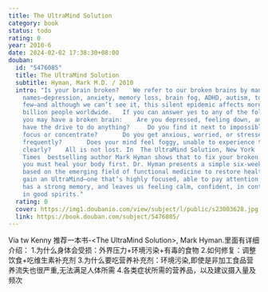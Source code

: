 ```yaml
---
title: The UltraMind Solution
category: book
status: todo
rating: 0
year: 2010-6
date: 2024-02-02 17:38:30+08:00
douban:
  id: "5476085"
  title: The UltraMind Solution
  subtitle: Hyman, Mark M.D. / 2010
  intro: "Is your brain broken?    We refer to our broken brains by many
    names—depression, anxiety, memory loss, brain fog, ADHD, autism, to name a
    few—and although we can’t see it, this silent epidemic affects more than 1
    billion people worldwide.   If you can answer yes to any of the following,
    you may have a broken brain:    Are you depressed, feeling down, and don’t
    have the drive to do anything?     Do you find it next to impossible to
    focus or concentrate?       Do you get anxious, worried, or stressed-out
    frequently?       Does your mind feel foggy, unable to experience the world
    clearly?    All is not lost. In  The UltraMind Solution, New York
    Times  bestselling author Mark Hyman shows that to fix your broken brain,
    you must heal your body first. Dr. Hyman presents a simple six-week plan
    based on the emerging field of functional medicine to restore health and
    gain an UltraMind—one that’s highly focused, able to pay attention at will,
    has a strong memory, and leaves us feeling calm, confident, in control, and
    in good spirits."
  rating: 0
  cover: https://img1.doubanio.com/view/subject/l/public/s23003628.jpg
  link: https://book.douban.com/subject/5476085/
---
```


Via tw Kenny 推荐一本书-&lt;The UltraMind Solution&gt;, Mark Hyman.里面有详细介绍：
1.为什么身体会受损：外界压力+环境污染+有毒的食物
2.如何修复：调整饮食+吃维生素补充剂
3.为什么要吃营养补充剂：环境污染,即使是非加工食品营养流失也很严重,无法满足人体所需
4.各类症状所需的营养品，以及建议摄入量及频次

